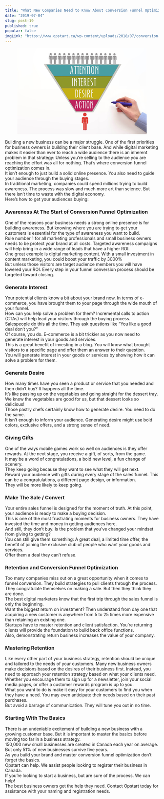 ```yaml
---
title: "What New Companies Need to Know About Conversion Funnel Optimization"
date: "2019-07-04"
slug: post-19
published: true
popular: false
imgLink: "https://www.opstart.ca/wp-content/uploads/2018/07/conversion-funnel-optimization-400x250.jpeg"
---
```

<!-- markdownlint-disable MD033 -->

<figure class="figure">
    <img src="./images/optimization.jpeg" alt=""/>
</figure>

Building a new business can be a major struggle. One of the first priorities for business owners is building their client base.
And while digital marketing makes it easier than ever to reach a wide audience there is an inherent problem in that strategy: Unless you’re selling to the audience you are reaching the effort was all for nothing. That’s where conversion funnel optimization comes in.  
It isn’t enough to just build a solid online presence. You also need to guide your audience through the buying stages.  
In traditional marketing, companies could spend millions trying to build awareness. The process was slow and much more art than science. But there isn’t time to waste with the digital economy.  
Here’s how to get your audiences buying:
 

### Awareness At The Start of Conversion Funnel Optimization
One of the reasons your business needs a strong online presence is for building awareness. But knowing where you are trying to get your customers is essential for the type of awareness you want to build.  
Rule number 1 for all marketing professionals and small business owners needs to be protect your brand at all costs. Targeted awareness campaigns will help bring in a wide range of leads that have a higher ROI.  
One great example is digital marketing content. With a small investment in content marketing, you could boost your traffic by 3000%  
But unless those visitors are target audience members you will have lowered your ROI.
Every step in your funnel conversion process should be targeted toward closing.
 

### Generate Interest
Your potential clients know a bit about your brand now. In terms of e-commerce, you have brought them to your page through the wide mouth of your funnel.  
How can you help solve a problem for them? Incremental calls to action (CTAs) will help lead your visitors through the buying process.  
Salespeople do this all the time. They ask questions like “You like a good deal don’t you?”  
Of course, you do. E-commerce is a bit trickier as you now need to generate interest in your goods and services.  
This is a great benefit of investing in a blog. You will know what brought visitors to a specific page and offer them an answer to their question.  
You will generate interest in your goods or services by showing how it can solve a problem for them.  

### Generate Desire
How many times have you seen a product or service that you needed and then didn’t buy? It happens all the time.  
It’s like passing up on the vegetables and going straight for the dessert tray. We know the vegetables are good for us, but that dessert looks so delicious!  
Those pastry chefs certainly know how to generate desire. You need to do the same.  
It isn’t enough to inform your audience. Generating desire might use bold colors, exclusive offers, and a strong sense of need.  
 

### Giving Gifts
One of the ways mobile games work so well on audiences is they offer rewards. At the next stage, you receive a gift, of sorts, from the game.  
It may be a word of congratulations, a bold new level, a fun change of scenery.  
They keep going because they want to see what they will get next.  
Reward your audience with gifts during every stage of the sales funnel. This can be a congratulations, a different page design, or information.  
They will be more likely to keep going.  
 

### Make The Sale / Convert
Your entire sales funnel is designed for the moment of truth. At this point, your audience is ready to make a buying decision.  
This is one of the most frustrating moments for business owners. They have invested the time and money in getting audiences here.  
And still, they don’t buy. Is the problem that you’ve changed your mindset from giving to getting?  
You can still give them something: A great deal, a limited time offer, the benefit of joining the exclusive club of people who want your goods and services.  
Offer them a deal they can’t refuse.
 

### Retention and Conversion Funnel Optimization
Too many companies miss out on a great opportunity when it comes to funnel conversion. They build strategies to pull clients through the process.  
They congratulate themselves on making a sale. But then they think they are done.  
The best digital marketers know that the first trip through the sales funnel is only the beginning.  
Want the biggest return on investment? Then understand from day one that acquiring a new customer is anywhere from 5 to 25 times more expensive than retaining an existing one.  
Startups have to master retention and client satisfaction. You’re returning clients will provide the foundation to build back office functions.  
Also, demonstrating return business increases the value of your company.  
 

### Mastering Retention
Like every other part of your business strategy, retention should be unique and tailored to the needs of your customers. Many new business owners make decisions based on the desires of their business first.
Instead, you need to approach your retention strategy based on what your clients need.  
Whether you encourage them to sign up for a newsletter, join your social media pages, or offer a customer rewards program is up to you.  
What you want to do is make it easy for your customers to find you when they have a need. You may even anticipate their needs based on their past purchases.  
But avoid a barrage of communication. They will tune you out in no time.  
 

### Starting With The Basics
There is an undeniable excitement of building a new business with a growing customer base. But it is important to master the basics before moving too far in a business strategy.  
150,000 new small businesses are created in Canada each year on average. But only 51% of new businesses survive five years.  
As you build your brand and master conversion funnel optimization don’t forget the basics.  
Opstart can help. We assist people looking to register their business in Canada.  
If you’re looking to start a business, but are sure of the process. We can help!  
The best business owners get the help they need. Contact Opstart today for assistance with your naming and registration needs.  